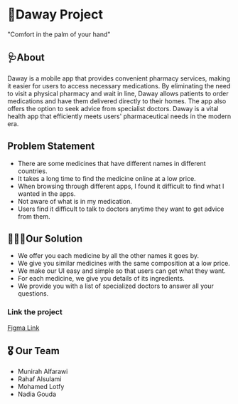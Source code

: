 
# 🏥Daway Project
"Comfort in the palm of your hand"
## 🩺About
Daway is a mobile app that provides convenient pharmacy services, making it easier for users to access necessary medications.
By eliminating the need to visit a physical pharmacy and wait in line, Daway allows patients to order medications and have them delivered directly to their homes.
The app also offers the option to seek advice from specialist doctors.
Daway is a vital health app that efficiently meets users' pharmaceutical needs in the modern era.

## Problem Statement
* There are some medicines that have different names in different countries.
* It takes a long time to find the medicine online at a low price.
* When browsing through different apps, I found it difficult to find what I wanted in the apps.
* Not aware of what is in my medication.
* Users find it difficult to talk to doctors anytime they want to get advice from them.
## 👩🏻‍⚕️Our Solution
* We offer you each medicine by all the other names it goes by.
* We give you similar medicines with the same composition at a low price.
* We make our UI easy and simple so that users can get what they want.
* For each medicine, we give you details of its ingredients.
* We provide you with a list of specialized doctors to answer all your questions.
### Link the project
[Figma Link](https://www.figma.com/file/GBJ4bHBtKwypYVC2QCbmwr/Daway?type=design&t=7fO3hPk1eUmTV11M-6)


## 🎖️ Our Team
* Munirah Alfarawi
* Rahaf Alsulami
* Mohamed Lotfy
* Nadia Gouda
